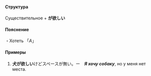 #### Структура
Существительное + **が欲しい**
#### Пояснение
・Хотеть 「*A*」
#### Примеры
1. **犬が欲しい**けどスペースが無い。ー　***Я хочу собаку***, но у меня нет места.